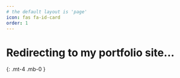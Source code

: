 ```yaml
---
# the default layout is 'page'
icon: fas fa-id-card
order: 1
---
```


# Redirecting to my portfolio site...
{: .mt-4 .mb-0 }


<script>
window.location.href = "https://akazad.dev";
</script>